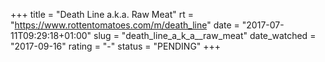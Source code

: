 +++
title = "Death Line a.k.a. Raw Meat"
rt = "https://www.rottentomatoes.com/m/death_line"
date = "2017-07-11T09:29:18+01:00"
slug = "death_line_a_k_a__raw_meat"
date_watched = "2017-09-16"
rating = "-"
status = "PENDING"
+++